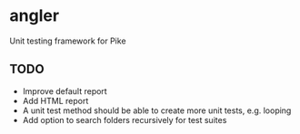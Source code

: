 angler
======

Unit testing framework for Pike

TODO
----

- Improve default report
- Add HTML report
- A unit test method should be able to create more unit tests, e.g. looping
- Add option to search folders recursively for test suites
